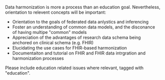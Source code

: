Data harmonization is more a process than an education goal.  Nevertheless, orientation to relevent concepts will be important:

- Orientation to the goals of federated data anlystics and inferencing
- Foster an understanding of common data models, and the disconance of having multipe "common" models
- Appreciation of the advantages of research data schema being anchored on clinical schema (e.g. FHIR)
- Elucidating the use cases for FHIR-based harmonization
- Documentaiton and tutorial on FHIR and FHIR data intrgration and harmonization processes

Please include education related issues where relevant, tagged with "education".
